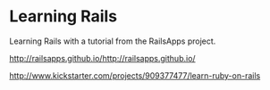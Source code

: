 Learning Rails
  ==
  Learning Rails with a tutorial from the RailsApps project.
	
  http://railsapps.github.io/http://railsapps.github.io/
	
  http://www.kickstarter.com/projects/909377477/learn-ruby-on-rails
